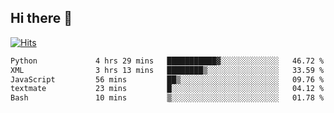 ## Hi there 👋

<!--
**alihaqberdi/alihaqberdi** is a ✨ _special_ ✨ repository because its `README.md` (this file) appears on your GitHub profile.

Here are some ideas to get you started:

- 🔭 I’m currently working on ...
- 🌱 I’m currently learning ...
- 👯 I’m looking to collaborate on ...
- 🤔 I’m looking for help with ...
- 💬 Ask me about ...
- 📫 How to reach me: ...
- 😄 Pronouns: ...
- ⚡ Fun fact: ...
-->

[![Hits](https://hits.sh/github.com/alihaqberdi.svg)](https://hits.sh/github.com/alihaqberdi/)

<!--START_SECTION:waka-->

```txt
Python             4 hrs 29 mins   ███████████▓░░░░░░░░░░░░░   46.72 %
XML                3 hrs 13 mins   ████████▒░░░░░░░░░░░░░░░░   33.59 %
JavaScript         56 mins         ██▒░░░░░░░░░░░░░░░░░░░░░░   09.76 %
textmate           23 mins         █░░░░░░░░░░░░░░░░░░░░░░░░   04.12 %
Bash               10 mins         ▒░░░░░░░░░░░░░░░░░░░░░░░░   01.78 %
```

<!--END_SECTION:waka-->
